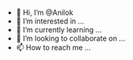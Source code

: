 - 👋 Hi, I’m @Anilok
- 👀 I’m interested in ...
- 🌱 I’m currently learning ...
- 💞️ I’m looking to collaborate on ...
- 📫 How to reach me ...

<!---
Anilok/Anilok is a ✨ special ✨ repository because its `README.md` (this file) appears on your GitHub profile.
You can click the Preview link to take a look at your changes.
--->
